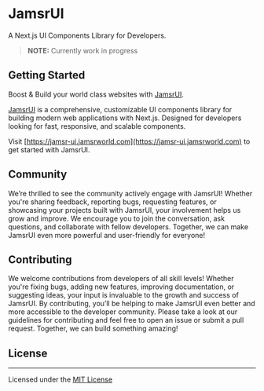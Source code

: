 # JamsrUI

A Next.js UI Components Library for Developers.
> **NOTE:** Currently work in progress

## Getting Started

Boost & Build your world class websites with [JamsrUI](https://jamsr-ui.jamsrworld.com).

[JamsrUI](https://jamsr-ui.jamsrworld.com) is a comprehensive, customizable UI components library for building modern web applications with Next.js. Designed for developers looking for fast, responsive, and scalable components.

Visit [https://jamsr-ui.jamsrworld.com](https://jamsr-ui.jamsrworld.com) to get started with JamsrUI.

## Community

We’re thrilled to see the community actively engage with JamsrUI! Whether you're sharing feedback, reporting bugs, requesting features, or showcasing your projects built with JamsrUI, your involvement helps us grow and improve. We encourage you to join the conversation, ask questions, and collaborate with fellow developers. Together, we can make JamsrUI even more powerful and user-friendly for everyone!

## Contributing

We welcome contributions from developers of all skill levels! Whether you're fixing bugs, adding new features, improving documentation, or suggesting ideas, your input is invaluable to the growth and success of JamsrUI. By contributing, you’ll be helping to make JamsrUI even better and more accessible to the developer community. Please take a look at our guidelines for contributing and feel free to open an issue or submit a pull request. Together, we can build something amazing!

## License

---

Licensed under the [MIT License](https://choosealicense.com/licenses/mit/)
